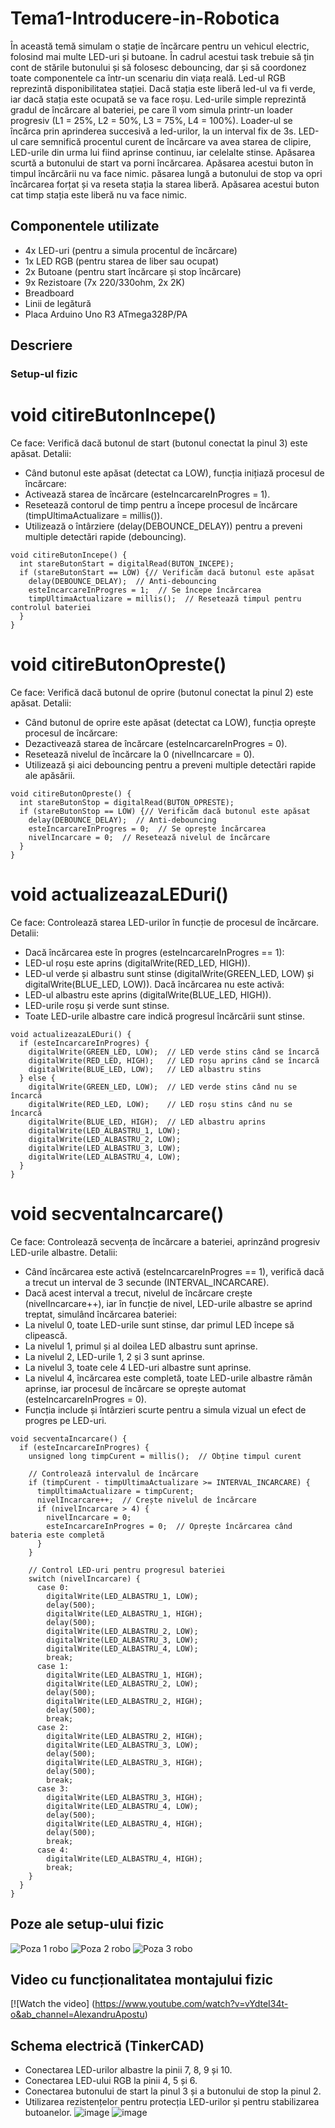 # Tema1-Introducere-in-Robotica
În această temă simulam o stație de încărcare pentru un vehicul electric, folosind mai multe LED-uri și butoane. În cadrul acestui task trebuie să țin cont de stările butonului și să folosesc debouncing, dar și să coordonez toate componentele ca într-un scenariu din viața reală. Led-ul RGB reprezintă disponibilitatea stației. Dacă stația este liberă led-ul va fi verde, iar dacă stația este ocupată se va face roșu. Led-urile simple reprezintă gradul de încărcare al bateriei, pe care îl vom simula printr-un loader progresiv (L1 = 25%, L2 = 50%, L3 = 75%, L4 = 100%). Loader-ul se încărca prin aprinderea succesivă a led-urilor, la un interval fix de 3s. LED-ul care semnifică procentul curent de încărcare va avea starea de clipire, LED-urile din urma lui fiind aprinse continuu, iar celelalte stinse. Apăsarea scurtă a butonului de start va porni încărcarea. Apăsarea acestui buton în timpul încărcării nu va face nimic. păsarea lungă a butonului de stop va opri încărcarea forțat și va reseta stația la starea liberă. Apăsarea acestui buton cat timp stația este liberă nu va face nimic.

## Componentele utilizate
- 4x LED-uri (pentru a simula procentul de încărcare)
- 1x LED RGB (pentru starea de liber sau ocupat)
- 2x Butoane (pentru start încărcare și stop încărcare)
- 9x Rezistoare (7x 220/330ohm, 2x 2K)
- Breadboard
- Linii de legătură
- Placa Arduino Uno R3 ATmega328P/PA

## Descriere

### Setup-ul fizic

# void citireButonIncepe()
   Ce face: Verifică dacă butonul de start (butonul conectat la pinul 3) este apăsat.
  Detalii: 
  - Când butonul este apăsat (detectat ca LOW), funcția inițiază procesul de încărcare:
  - Activează starea de încărcare (esteIncarcareInProgres = 1).
  - Resetează contorul de timp pentru a începe procesul de încărcare (timpUltimaActualizare = millis()).
  - Utilizează o întârziere (delay(DEBOUNCE_DELAY)) pentru a preveni multiple detectări rapide (debouncing).

```
void citireButonIncepe() {
  int stareButonStart = digitalRead(BUTON_INCEPE);
  if (stareButonStart == LOW) {// Verificăm dacă butonul este apăsat
    delay(DEBOUNCE_DELAY);  // Anti-debouncing
    esteIncarcareInProgres = 1;  // Se începe încărcarea
    timpUltimaActualizare = millis();  // Resetează timpul pentru controlul bateriei
  }
}
```
    
# void citireButonOpreste()
   Ce face: Verifică dacă butonul de oprire (butonul conectat la pinul 2) este apăsat.
  Detalii: 
  - Când butonul de oprire este apăsat (detectat ca LOW), funcția oprește procesul de încărcare:
  - Dezactivează starea de încărcare (esteIncarcareInProgres = 0).
  - Resetează nivelul de încărcare la 0 (nivelIncarcare = 0).
  - Utilizează și aici debouncing pentru a preveni multiple detectări rapide ale apăsării.

```
void citireButonOpreste() {
  int stareButonStop = digitalRead(BUTON_OPRESTE);
  if (stareButonStop == LOW) {// Verificăm dacă butonul este apăsat
    delay(DEBOUNCE_DELAY);  // Anti-debouncing
    esteIncarcareInProgres = 0;  // Se oprește încărcarea
    nivelIncarcare = 0;  // Resetează nivelul de încărcare
  }
}
```
    
# void actualizeazaLEDuri()
   Ce face: Controlează starea LED-urilor în funcție de procesul de încărcare.
Detalii:
   - Dacă încărcarea este în progres (esteIncarcareInProgres == 1):
   - LED-ul roșu este aprins (digitalWrite(RED_LED, HIGH)).
   - LED-ul verde și albastru sunt stinse (digitalWrite(GREEN_LED, LOW) și digitalWrite(BLUE_LED, LOW)).
 Dacă încărcarea nu este activă:
   - LED-ul albastru este aprins (digitalWrite(BLUE_LED, HIGH)).
   - LED-urile roșu și verde sunt stinse.
   - Toate LED-urile albastre care indică progresul încărcării sunt stinse.

```
void actualizeazaLEDuri() {
  if (esteIncarcareInProgres) {
    digitalWrite(GREEN_LED, LOW);  // LED verde stins când se încarcă
    digitalWrite(RED_LED, HIGH);   // LED roșu aprins când se încarcă
    digitalWrite(BLUE_LED, LOW);   // LED albastru stins
  } else {
    digitalWrite(GREEN_LED, LOW);  // LED verde stins când nu se încarcă
    digitalWrite(RED_LED, LOW);    // LED roșu stins când nu se încarcă
    digitalWrite(BLUE_LED, HIGH);  // LED albastru aprins
    digitalWrite(LED_ALBASTRU_1, LOW);
    digitalWrite(LED_ALBASTRU_2, LOW);
    digitalWrite(LED_ALBASTRU_3, LOW);
    digitalWrite(LED_ALBASTRU_4, LOW);
  }
}
```

# void secventaIncarcare()
   Ce face: Controlează secvența de încărcare a bateriei, aprinzând progresiv LED-urile albastre.
Detalii:
   - Când încărcarea este activă (esteIncarcareInProgres == 1), verifică dacă a trecut un interval de 3 secunde (INTERVAL_INCARCARE).
   - Dacă acest interval a trecut, nivelul de încărcare crește (nivelIncarcare++), iar în funcție de nivel, LED-urile albastre se aprind treptat, simulând încărcarea bateriei:
   - La nivelul 0, toate LED-urile sunt stinse, dar primul LED începe să clipească.
   - La nivelul 1, primul și al doilea LED albastru sunt aprinse.
   - La nivelul 2, LED-urile 1, 2 și 3 sunt aprinse.
   - La nivelul 3, toate cele 4 LED-uri albastre sunt aprinse.
   - La nivelul 4, încărcarea este completă, toate LED-urile albastre rămân aprinse, iar procesul de încărcare se oprește automat (esteIncarcareInProgres = 0).
   - Funcția include și întârzieri scurte pentru a simula vizual un efect de progres pe LED-uri.

```
void secventaIncarcare() {
  if (esteIncarcareInProgres) {
    unsigned long timpCurent = millis();  // Obține timpul curent

    // Controlează intervalul de încărcare
    if (timpCurent - timpUltimaActualizare >= INTERVAL_INCARCARE) {
      timpUltimaActualizare = timpCurent;
      nivelIncarcare++;  // Crește nivelul de încărcare
      if (nivelIncarcare > 4) {
        nivelIncarcare = 0;
        esteIncarcareInProgres = 0;  // Oprește încărcarea când bateria este completă
      }
    }

    // Control LED-uri pentru progresul bateriei
    switch (nivelIncarcare) {
      case 0:
        digitalWrite(LED_ALBASTRU_1, LOW);
        delay(500);
        digitalWrite(LED_ALBASTRU_1, HIGH);
        delay(500);
        digitalWrite(LED_ALBASTRU_2, LOW);
        digitalWrite(LED_ALBASTRU_3, LOW);
        digitalWrite(LED_ALBASTRU_4, LOW);
        break;
      case 1:
        digitalWrite(LED_ALBASTRU_1, HIGH);
        digitalWrite(LED_ALBASTRU_2, LOW);
        delay(500);
        digitalWrite(LED_ALBASTRU_2, HIGH);
        delay(500);
        break;
      case 2:
        digitalWrite(LED_ALBASTRU_2, HIGH);
        digitalWrite(LED_ALBASTRU_3, LOW);
        delay(500);
        digitalWrite(LED_ALBASTRU_3, HIGH);
        delay(500);
        break;
      case 3:
        digitalWrite(LED_ALBASTRU_3, HIGH);
        digitalWrite(LED_ALBASTRU_4, LOW);
        delay(500);
        digitalWrite(LED_ALBASTRU_4, HIGH);
        delay(500);
        break;
      case 4:
        digitalWrite(LED_ALBASTRU_4, HIGH);
        break;
    }
  }
}
```

## Poze ale setup-ului fizic
![Poza 1 robo](https://github.com/user-attachments/assets/7b8e2189-875d-43c7-83ba-a880810b91f4)
![Poza 2 robo](https://github.com/user-attachments/assets/96b4e494-892d-44e8-81d7-b71011e935e2)
![Poza 3 robo](https://github.com/user-attachments/assets/fb0ecb40-c7fc-4b7b-9523-96b906dc4ac8)

## Video cu funcționalitatea montajului fizic
[![Watch the video] (https://www.youtube.com/watch?v=vYdteI34t-o&ab_channel=AlexandruApostu)

## Schema electrică (TinkerCAD)
- Conectarea LED-urilor albastre la pinii 7, 8, 9 și 10.
- Conectarea LED-ului RGB la pinii 4, 5 și 6.
- Conectarea butonului de start la pinul 3 și a butonului de stop la pinul 2.
- Utilizarea rezistențelor pentru protecția LED-urilor și pentru stabilizarea butoanelor.
![image](https://github.com/user-attachments/assets/d7585af1-ac0b-4dbe-8792-02024aa77800)
![image](https://github.com/user-attachments/assets/656cfee2-b10f-4a02-98b9-a2d16b7902db)





